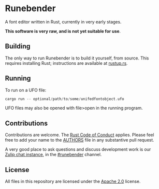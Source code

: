 # Runebender

A font editor written in Rust, currently in very early stages.

**This software is very raw, and is not yet suitable for use**.

## Building

The only way to run Runebender is to build it yourself, from source. This
requires installing Rust; instructions are available at
[rustup.rs](https://rustup.rs).

## Running

To run on a UFO file:

```rust
cargo run -- optional/path/to/some/unifedfontobject.ufo
```

UFO files may also be opened with file>open in the running program.

## Contributions

Contributions are welcome. The [Rust Code of Conduct] applies. Please feel free to add your name to the [AUTHORS] file in any substantive pull request.

A very good place to ask questions and discuss development work is our
[Zulip chat instance](https://xi.zulipchat.com), in the [#runebender](https://xi.zulipchat.com/#narrow/stream/197829-runebender) channel.

## License

All files in this repository are licensed under the [Apache 2.0](LICENSE) license.

[Rust Code of Conduct]: https://www.rust-lang.org/policies/code-of-conduct
[AUTHORS]: AUTHORS
